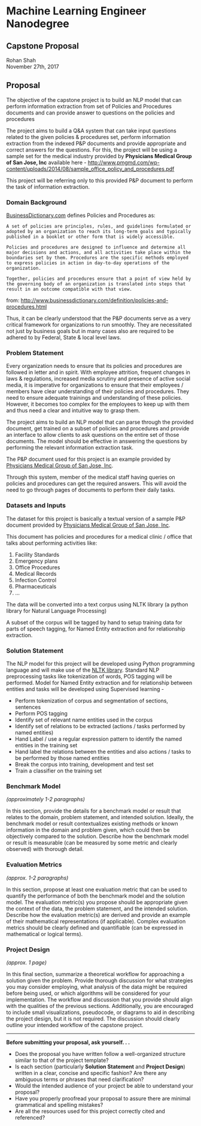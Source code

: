 # Machine Learning Engineer Nanodegree
## Capstone Proposal
Rohan Shah  
November 27th, 2017

## Proposal

The objective of the capstone project is to build an NLP model that can perform information extraction from set of Policies and Procedures documents  and can provide answer to questions on the policies and procedures

The project aims to build a Q&A system that can take input questions related to the given policies & procedures set, perform information extraction from the indexed P&P documents and provide appropriate and correct answers for the questions. For this, the project will be using a sample set for the medical industry provided by **Physicians Medical Group of San Jose, Inc** available here - http://www.pmgmd.com/wp-content/uploads/2014/08/sample_office_policy_and_procedures.pdf

This project will be referring only to this provided P&P document to perform the task of information extraction. 

### Domain Background

[BusinessDictionary.com](http://www.businessdictionary.com) defines Policies and Procedures as:

````
A set of policies are principles, rules, and guidelines formulated or adopted by an organization to reach its long-term goals and typically published in a booklet or other form that is widely accessible.

Policies and procedures are designed to influence and determine all major decisions and actions, and all activities take place within the boundaries set by them. Procedures are the specific methods employed to express policies in action in day-to-day operations of the organization.

Together, policies and procedures ensure that a point of view held by the governing body of an organization is translated into steps that result in an outcome compatible with that view.
````
from:  http://www.businessdictionary.com/definition/policies-and-procedures.html

Thus, it can be clearly understood that the P&P documents serve as a very critical framework for organizations to run smoothly. They are necessitated not just by business goals but in many cases also are required to be adhered to by Federal, State & local level laws.

### Problem Statement

Every organization needs to ensure that its policies and procedures are followed in letter and in spirit. With employee attrition, frequent changes in laws & regulations, increased media scrutiny and presence of active social media, it is imperative for organizations to ensure that their employees / members have clear understanding of their policies and procedures. They need to ensure adequate trainings and understanding of these policies. However, it becomes too complex for the employees to keep up with them and thus need a clear and intuitive way to grasp them.

The project aims to build an NLP model that can parse through the provided document, get trained on a subset of policies and procedures and provide an interface to allow clients to ask questions on the entire set of those documents. The model should be effective in answering the questions by performing the relevant information extraction task. 

The P&P document used for this project is an example provided by [Physicians Medical Group of San Jose, Inc](http://www.pmgmd.com/wp-content/uploads/2014/08/sample_office_policy_and_procedures.pdf). 

Through this system, member of the medical staff having queries on policies and procedures can get the required answers. This will avoid the need to go through pages of documents to perform their daily tasks.

### Datasets and Inputs

The dataset for this project is basically a textual version of a sample P&P document provided by [Physicians Medical Group of San Jose, Inc](http://www.pmgmd.com/wp-content/uploads/2014/08/sample_office_policy_and_procedures.pdf).

This document has policies and procedures for a medical clinic / office that talks about performing activities like:
1. Facility Standards
1. Emergency plans
1. Office Procedures
1. Medical Records
1. Infection Control
1. Pharmaceuticals
1. ...

The data will be converted into a text corpus using NLTK library (a python library for Natural Language Processing)

A subset of the corpus will be tagged by hand to setup training data for parts of speech tagging, for Named Entity extraction and for relationship extraction.

### Solution Statement

The NLP model for this project will be developed using Python programming language and will make use of the [NLTK library](http://www.nltk.org/). Standard NLP preprocessing tasks like tokenization of words, POS tagging will be performed. Model for Named Entity extraction and for relationship between entities and tasks will be developed using Supervised learning - 

* Perform tokenization of corpus and segmentation of sections, sentences 
* Perform POS tagging
* Identify set of relevant name entities used in the corpus
* Identify set of relations to be extracted (actions / tasks performed by named entities)
* Hand Label / use a regular expression pattern to identify the named entities in the training set
* Hand label the relations between the entities and also actions / tasks to be performed by those named entities
* Break the corpus into training, development and test set
* Train a classifier on the training set

### Benchmark Model
_(approximately 1-2 paragraphs)_

In this section, provide the details for a benchmark model or result that relates to the domain, problem statement, and intended solution. Ideally, the benchmark model or result contextualizes existing methods or known information in the domain and problem given, which could then be objectively compared to the solution. Describe how the benchmark model or result is measurable (can be measured by some metric and clearly observed) with thorough detail.

### Evaluation Metrics
_(approx. 1-2 paragraphs)_

In this section, propose at least one evaluation metric that can be used to quantify the performance of both the benchmark model and the solution model. The evaluation metric(s) you propose should be appropriate given the context of the data, the problem statement, and the intended solution. Describe how the evaluation metric(s) are derived and provide an example of their mathematical representations (if applicable). Complex evaluation metrics should be clearly defined and quantifiable (can be expressed in mathematical or logical terms).

### Project Design
_(approx. 1 page)_

In this final section, summarize a theoretical workflow for approaching a solution given the problem. Provide thorough discussion for what strategies you may consider employing, what analysis of the data might be required before being used, or which algorithms will be considered for your implementation. The workflow and discussion that you provide should align with the qualities of the previous sections. Additionally, you are encouraged to include small visualizations, pseudocode, or diagrams to aid in describing the project design, but it is not required. The discussion should clearly outline your intended workflow of the capstone project.

-----------

**Before submitting your proposal, ask yourself. . .**

- Does the proposal you have written follow a well-organized structure similar to that of the project template?
- Is each section (particularly **Solution Statement** and **Project Design**) written in a clear, concise and specific fashion? Are there any ambiguous terms or phrases that need clarification?
- Would the intended audience of your project be able to understand your proposal?
- Have you properly proofread your proposal to assure there are minimal grammatical and spelling mistakes?
- Are all the resources used for this project correctly cited and referenced?
